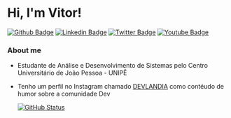 # Hi, I'm Vitor!

[![Github Badge](https://img.shields.io/badge/-Github-000?style=flat-square&logo=Github&logoColor=white&link=https://github.com/fagnerpsantos)](https://github.com/vitorfigueiredopb)
[![Linkedin Badge](https://img.shields.io/badge/-LinkedIn-blue?style=flat-square&logo=Linkedin&logoColor=white&link=https://www.linkedin.com/in/fagnerpsantos/)](https://www.linkedin.com/in/vitorfigueiredopb/)
[![Twitter Badge](https://img.shields.io/badge/-Twitter-1ca0f1?style=flat-square&labelColor=1ca0f1&logo=twitter&logoColor=white&link=https://twitter.com/fagnerpsantos)](https://twitter.com/vitorfigueiredu)
[![Youtube Badge](https://img.shields.io/badge/-YouTube-ff0000?style=flat-square&labelColor=ff0000&logo=youtube&logoColor=white&link=https://www.youtube.com/user/TreinaWeb)](https://www.youtube.com/channel/UCTxJBqDgTxO35rE-CIk25uw)

### About me

- Estudante de Análise e Desenvolvimento de Sistemas pelo Centro Universitário de João Pessoa - UNIPÊ
- Tenho um perfil no Instagram chamado [DEVLANDIA](https://www.instagram.com/devlandia) como contéudo de humor sobre a comunidade Dev

  
    
    [![GitHub Status](https://github-readme-stats.vercel.app/api?username=vitorfigueiredopb&show_icons=true&theme=radical)](https://github.com/anuraghazra/github-readme-stats)
